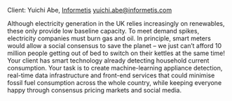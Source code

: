 Client: Yuichi Abe, [Informetis](Informetis "wikilink")
<yuichi.abe@informetis.com>

Although electricity generation in the UK relies increasingly on
renewables, these only provide low baseline capacity. To meet demand
spikes, electricity companies must burn gas and oil. In principle, smart
meters would allow a social consensus to save the planet – we just can’t
afford 10 million people getting out of bed to switch on their kettles
at the same time! Your client has smart technology already detecting
household current consumption. Your task is to create machine-learning
appliance detection, real-time data infrastructure and front-end
services that could minimise fossil fuel consumption across the whole
country, while keeping everyone happy through consensus pricing markets
and social media.
